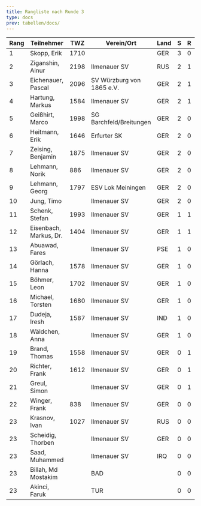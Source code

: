 ```yaml
---
title: Rangliste nach Runde 3
type: docs
prev: tabellen/docs/
---
```



| Rang | Teilnehmer             | TWZ  | Verein/Ort                | Land | S   | R   | V   | Punkte | BH  | SB   | ARO  | WIN |
| ---- | ---------------------- | ---- | ------------------------- | ---- | --- | --- | --- | ------ | --- | ---- | ---- | --- |
| 1    | Skopp, Erik            | 1710 |                           | GER  | 3   | 0   | 0   | 3.0    | 3.0 | 3.00 | 1335 | 3   |
| 2    | Ziganshin, Ainur       | 2198 | Ilmenauer SV              | RUS  | 2   | 1   | 0   | 2.5    | 6.0 | 4.75 | 1988 | 2   |
| 3    | Eichenauer, Pascal     | 2096 | SV Würzburg von 1865 e.V. | GER  | 2   | 1   | 0   | 2.5    | 5.5 | 4.25 | 1959 | 2   |
| 4    | Hartung, Markus        | 1584 | Ilmenauer SV              | GER  | 2   | 1   | 0   | 2.5    | 3.0 | 2.25 | 1565 | 2   |
| 5    | Geißhirt, Marco        | 1998 | SG Barchfeld/Breitungen   | GER  | 2   | 0   | 1   | 2.0    | 5.5 | 3.00 | 1865 | 2   |
| 6    | Heitmann, Erik         | 1646 | Erfurter SK               | GER  | 2   | 0   | 1   | 2.0    | 5.5 | 2.50 | 1391 | 2   |
| 7    | Zeising, Benjamin      | 1875 | Ilmenauer SV              | GER  | 2   | 0   | 1   | 2.0    | 5.0 | 2.50 | 1727 | 2   |
| 8    | Lehmann, Norik         | 886  | Ilmenauer SV              | GER  | 2   | 0   | 1   | 2.0    | 4.0 | 2.00 | 1344 | 2   |
| 9    | Lehmann, Georg         | 1797 | ESV Lok Meiningen         | GER  | 2   | 0   | 1   | 2.0    | 3.0 | 1.00 | 1452 | 2   |
| 10   | Jung, Timo             |      | Ilmenauer SV              | GER  | 2   | 0   | 1   | 2.0    | 2.5 | 1.00 | 1511 | 2   |
| 11   | Schenk, Stefan         | 1993 | Ilmenauer SV              | GER  | 1   | 1   | 1   | 1.5    | 5.0 | 2.25 | 1537 | 1   |
| 12   | Eisenbach, Markus, Dr. | 1404 | Ilmenauer SV              | GER  | 1   | 1   | 1   | 1.5    | 5.0 | 1.75 | 1690 | 1   |
| 13   | Abuawad, Fares         |      | Ilmenauer SV              | PSE  | 1   | 0   | 2   | 1.0    | 6.0 | 1.00 | 1436 | 1   |
| 14   | Görlach, Hanna         | 1578 | Ilmenauer SV              | GER  | 1   | 0   | 2   | 1.0    | 5.5 | 1.50 | 1440 | 1   |
| 15   | Böhmer, Leon           | 1702 | Ilmenauer SV              | GER  | 1   | 0   | 2   | 1.0    | 5.0 | 1.00 | 1462 | 1   |
| 16   | Michael, Torsten       | 1680 | Ilmenauer SV              | GER  | 1   | 0   | 2   | 1.0    | 5.0 | 0.00 | 1506 | 1   |
| 17   | Dudeja, Iresh          | 1587 | Ilmenauer SV              | IND  | 1   | 0   | 2   | 1.0    | 3.5 | 1.00 | 1129 | 1   |
| 18   | Wäldchen, Anna         |      | Ilmenauer SV              | GER  | 1   | 0   | 2   | 1.0    | 3.0 | 0.00 | 1072 | 1   |
| 19   | Brand, Thomas          | 1558 | Ilmenauer SV              | GER  | 0   | 1   | 2   | 0.5    | 6.0 | 0.50 | 1436 | 0   |
| 20   | Richter, Frank         | 1612 | Ilmenauer SV              | GER  | 0   | 1   | 2   | 0.5    | 5.5 | 0.75 | 1660 | 0   |
| 21   | Greul, Simon           |      | Ilmenauer SV              | GER  | 0   | 1   | 2   | 0.5    | 3.5 | 0.25 | 1344 | 0   |
| 22   | Winger, Frank          | 838  | Ilmenauer SV              | GER  | 0   | 0   | 3   | 0.0    | 4.5 | 0.00 | 1093 | 0   |
| 23   | Krasnov, Ivan          | 1027 | Ilmenauer SV              | RUS  | 0   | 0   | 0   | 0.0    | 4.5 | 0.00 | 0    | 0   |
| 23   | Scheidig, Thorben      |      | Ilmenauer SV              | GER  | 0   | 0   | 0   | 0.0    | 4.5 | 0.00 | 0    | 0   |
| 23   | Saad, Muhammed         |      | Ilmenauer SV              | IRQ  | 0   | 0   | 0   | 0.0    | 4.5 | 0.00 | 0    | 0   |
| 23   | Billah, Md Mostakim    |      | BAD                       |      | 0   | 0   | 0   | 0.0    | 4.5 | 0.00 | 0    | 0   |
| 23   | Akinci, Faruk          |      | TUR                       |      | 0   | 0   | 0   | 0.0    | 4.5 | 0.00 | 0    | 0   |
